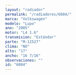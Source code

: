```yaml
---
layout: "radiador"
permalink: "/radiadores/6084/"
marca: "Volkswagen"
modelo: "Lupo"
ano: "2005"
motor: "L4 1.6"
transmision: "Estándar"
parte: "M-12527"
clima: "NO"
alto: "17"
ancho: "16 7/16"
observaciones: ""
id: "6084"
---
```


